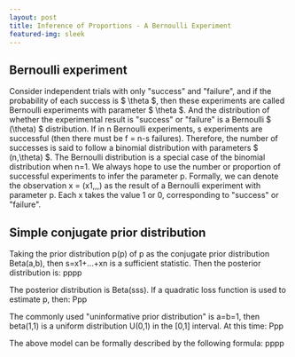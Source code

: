 ```yaml
---
layout: post
title: Inference of Proportions - A Bernoulli Experiment
featured-img: sleek
---
```


## Bernoulli experiment
Consider independent trials with only "success" and "failure", and if the probability of each success is $ \theta $, then these experiments are called Bernoulli experiments with parameter $ \theta $. And the distribution of whether the experimental result is "success" or "failure" is a Bernoulli $ (\theta) $ distribution. If in n Bernoulli experiments, s experiments are successful (then there must be f = n-s failures). Therefore, the number of successes is said to follow a binomial distribution with parameters $ (n,\theta) $. The Bernoulli distribution is a special case of the binomial distribution when n=1. We always hope to use the number or proportion of successful experiments to infer the parameter p. Formally, we can denote the observation x = (x1,,,) as the result of a Bernoulli experiment with parameter p. Each x takes the value 1 or 0, corresponding to "success" or "failure".

## Simple conjugate prior distribution
Taking the prior distribution p(p) of p as the conjugate prior distribution Beta(a,b), then s=x1+...+xn is a sufficient statistic. Then the posterior distribution is:
pppp

The posterior distribution is Beta(sss). If a quadratic loss function is used to estimate p, then:
Ppp

The commonly used "uninformative prior distribution" is a=b=1, then beta(1,1) is a uniform distribution U(0,1) in the [0,1] interval. At this time:
Ppp

The above model can be formally described by the following formula:
pppp


